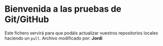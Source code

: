 # Bienvenida a las pruebas de Git/GitHub

Este fichero servirá para que podáis actualizar vuestros repositorios locales haciendo un `pull`.
Archivo modificado por: **Jordi**


